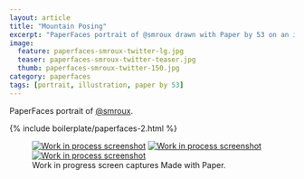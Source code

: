```yaml
---
layout: article
title: "Mountain Posing"
excerpt: "PaperFaces portrait of @smroux drawn with Paper by 53 on an iPad."
image: 
  feature: paperfaces-smroux-twitter-lg.jpg
  teaser: paperfaces-smroux-twitter-teaser.jpg
  thumb: paperfaces-smroux-twitter-150.jpg
category: paperfaces
tags: [portrait, illustration, paper by 53]
---
```


PaperFaces portrait of [@smroux](http://twitter.com/smroux).

{% include boilerplate/paperfaces-2.html %}

<figure class="third">
  <a href="{{ site.url }}/images/paperfaces-smroux-process-1-lg.jpg"><img src="{{ site.url }}/images/paperfaces-smroux-process-1-600.jpg" alt="Work in process screenshot"></a>
  <a href="{{ site.url }}/images/paperfaces-smroux-process-2-lg.jpg"><img src="{{ site.url }}/images/paperfaces-smroux-process-2-600.jpg" alt="Work in process screenshot"></a>
  <a href="{{ site.url }}/images/paperfaces-smroux-process-3-lg.jpg"><img src="{{ site.url }}/images/paperfaces-smroux-process-3-600.jpg" alt="Work in process screenshot"></a>
  <figcaption>Work in progress screen captures Made with Paper.</figcaption>
</figure>